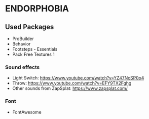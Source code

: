# ENDORPHOBIA

## Used Packages
* ProBuilder
* Behavior
* Footsteps - Essentials
* Pack Free Textures 1

### Sound effects
* Light Switch: https://www.youtube.com/watch?v=YZ47NcSP0o4
* Throw: https://www.youtube.com/watch?v=EFY9TX2Fghg
* Other sounds from ZapSplat: https://www.zapsplat.com/

### Font
* FontAwesome